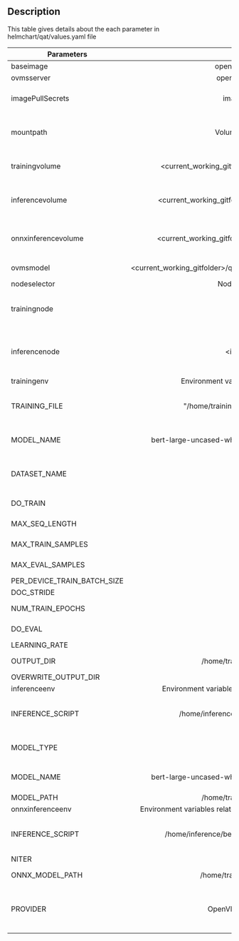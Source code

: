 ## Description
This table gives details about the each parameter in helmchart/qat/values.yaml file 


| Parameters                      |                               Default Value                              | Description                                                                                               |   |   |
|---------------------------------|:------------------------------------------------------------------------:|-----------------------------------------------------------------------------------------------------------|---|---|
|     baseimage                   |                             openvino/ubuntu20_dev                        | Should be default                                            |   |   |
|     ovmsserver                  |                           openvino/model_server                          | Should be default                                                                                         |   |   |
|     imagePullSecrets            |                             image-repo-secret                            | If using private   registry, please create a secret and edit this name                                    |   |   |
| mountpath                       |                         Volume mounts for   pods                         | Please edit the  <current_working_gitfolder> to your   current directory when the git is cloned           |   |   |
|     trainingvolume              |          <current_working_gitfolder>/quantization_aware_training         | Training folder   mounted  to Training pod at   /home/training                                            |   |   |
|     inferencevolume             |           <current_working_gitfolder>/openvino_optimum_inference         | openvino_optimum_inference  folder  mounted to the   inference pod at /home/inference                    |   |   |
|     onnxinferencevolume         |             <current_working_gitfolder>/onnxovep_optimum_inference           | onnxovep_optimum_inference   folder mounted to onnxruntime inference pod at /home/inference                    |   |   |
|     ovmsmodel                   |  <current_working_gitfolder>/quantization_aware_training/models/bert_int8 | model path as an   input to ovms server pod                                                               |   |   |
| nodeselector                    |                         Node selection for   pod                         |                                                                                                           |   |   |
|     trainingnode                |                                <train_node>                              | Please edit the   <train_node> .Nodename of the system where you want to schedule the   training          |   |   |
|     inferencenode               |                              <inference_node>                            | Please edit the   <inference_node> . Nodename of the system where you want to schedule   the inference    |   |   |
| trainingenv                     |              Environment variables   related to training pod             |                                                                                                           |   |   |
|     TRAINING_FILE               |                "/home/training/training_scripts/run_qa.py"               | Keep it default for   BERT usecase. But please create a new script for a different usecase and edit   this |   |   |
|     MODEL_NAME                  |           bert-large-uncased-whole-word-masking-finetuned-squad          | Keep it default for   BERT usecase.Name of the huggingface model                                           |   |   |
|     DATASET_NAME                |                                   squad                                  | Keep it default for   BERT usecase. But please change the dataset for different usecase                    |   |   |
|     DO_TRAIN                    |                                    True                                  | Pass 'True' to enable   the training.                                                                     |   |   |
|     MAX_SEQ_LENGTH              |                                    256                                   | Maximum length   accepted by the inputs                                                                   |   |   |
|     MAX_TRAIN_SAMPLES           |                                    50                                    | Pass it to use a   subset of the dataset during training                                                  |   |   |
|     MAX_EVAL_SAMPLES            |                                    50                                    | Pass it to use a   subset of the dataset during training                                                  |   |   |
|     PER_DEVICE_TRAIN_BATCH_SIZE |                                     16                                    |  Input batch size for training                                                                            |   |   |
|     DOC_STRIDE                  |                                    128                                   |                                                                                                           |   |   |
|     NUM_TRAIN_EPOCHS            |                                     1                                    |  Number of epochs for training                                                                            |   |   |
|   DO_EVAL                       |                                   True                                   | Set 'True' to enable   evaluation                                                                         |   |   |
|     LEARNING_RATE               |                                 3.00E-05                                 |                                                                                                           |   |   |
|     OUTPUT_DIR                  |                       /home/training/models/bert_int8                     | directory where the   output model is generated                                                           |   |   |
|     OVERWRITE_OUTPUT_DIR        |                                   True                                   |                                                                                                           |   |   |
| inferenceenv                    |         Environment variables   related to optimum inference pod         |                                                                                                           |   |   |
|     INFERENCE_SCRIPT            |                /home/inference/inference_scripts/bert_qa.py              | Keep it default for   BERT usecase. For a new usecase, please create a new script and update the   field   |   |   |
|     MODEL_TYPE                  |                                     ov                                   | MODEL_TYPE= pt for   Pytorch file.  MODEL_TYPE= ov for IR   file                                          |   |   |
|     MODEL_NAME                  |           bert-large-uncased-whole-word-masking-finetuned-squad          | Keep it default for   BERT usecase.Name of the huggingface model                                           |   |   |
|     MODEL_PATH                  |                       /home/training/models/bert_int8                     | Path to Int8   optimized model                                                                            |   |   |
| onnxinferenceenv                |       Environment variables   related to optimum onnxruntime inference pod       |                                                                                                           |   |   |
|     INFERENCE_SCRIPT            |               /home/inference/bert_inference_optimum_ort_ovep.py         | Keep it default for   BERT usecase. For a new usecase, please create a new script and update the   field   |   |   |
|     NITER                       |                                    10                                    | Number of iterations                                                                                      |   |   |
|     ONNX_MODEL_PATH             |                /home/training/models/bert_int8/                           | Path to folder containing Int8   optimized onnx model                                                                       |   |   |
|     PROVIDER                    |                          OpenVINOExecutionProvider                       | Provider = CPUExecutionProvider for CPUMLAS or OpenVINOExecutionProvider for OpenVINO                     |   |   |

